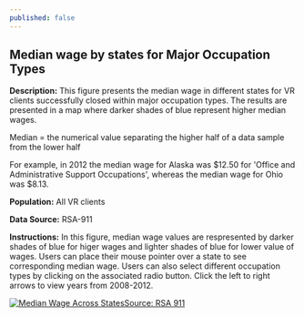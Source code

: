 ```yaml
---
published: false
---
```


## Median wage by states for Major Occupation Types

**Description:** This figure presents the median wage in different states for VR clients successfully closed within major occupation types. The results are presented in a map where darker shades of blue represent higher median wages.

Median = the numerical value separating the higher half of a data sample from the lower half

For example, in 2012 the median wage for Alaska was $12.50 for 'Office and Administrative Support Occupations', whereas the median wage for Ohio was $8.13.  

**Population:** All VR clients 

**Data Source:** RSA-911

**Instructions:** In this figure, median wage values are respresented by darker shades of blue for higer wages and lighter shades of blue for lower value of wages. Users can place their mouse pointer over a state to see corresponding median wage. Users can also select different occupation types by clicking on the associated radio button. Click the left to right arrows to view years from 2008-2012.

<script type='text/javascript' src='https://public.tableausoftware.com/javascripts/api/viz_v1.js'></script><div class='tableauPlaceholder' style='width: 1004px; height: 819px;'><noscript><a href='#'><img alt='Median Wage Across StatesSource: RSA 911 ' src='https:&#47;&#47;publicrevizit.tableausoftware.com&#47;static&#47;images&#47;CC&#47;CCHMPYJ2Q&#47;1_rss.png' style='border: none' /></a></noscript><object class='tableauViz' width='1004' height='819' style='display:none;'><param name='host_url' value='https%3A%2F%2Fpublic.tableausoftware.com%2F' /> <param name='path' value='shared&#47;CCHMPYJ2Q' /> <param name='toolbar' value='yes' /><param name='static_image' value='https:&#47;&#47;publicrevizit.tableausoftware.com&#47;static&#47;images&#47;CC&#47;CCHMPYJ2Q&#47;1.png' /> <param name='animate_transition' value='yes' /><param name='display_static_image' value='yes' /><param name='display_spinner' value='yes' /><param name='display_overlay' value='yes' /><param name='display_count' value='yes' /><param name='showVizHome' value='no' /><param name='showTabs' value='y' /></object></div><div style='width:1004px;height:22px;padding:0px 10px 0px 0px;color:black;font:normal 8pt verdana,helvetica,arial,sans-serif;'><div style='float:right; padding-right:8px;'><a href='http://www.tableausoftware.com/public/about-tableau-products?ref=https://public.tableausoftware.com/shared/CCHMPYJ2Q' target='_blank'>Learn About Tableau</a></div></div>